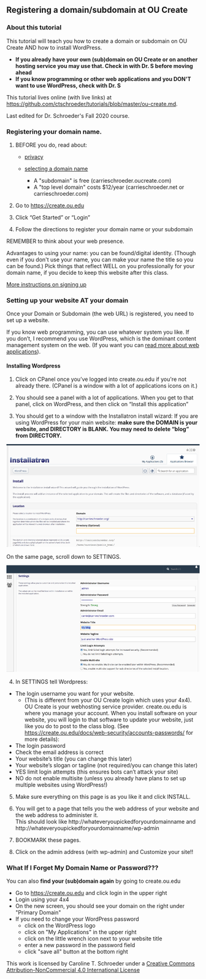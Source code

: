 ## Registering a domain/subdomain at OU Create ##

### About this tutorial ###

This tutorial will teach you how to create a domain or subdomain on OU Create AND how to install WordPress. 
- **If you already have your own (sub)domain on OU Create or on another hosting service you may use that. Check in with Dr. S before moving ahead**
- **If you know programming or other web applications and you DON'T want to use WordPress, check with Dr. S**

This tutorial lives online (with live links) at https://github.com/ctschroeder/tutorials/blob/master/ou-create.md.

Last edited for Dr. Schroeder's Fall 2020 course.

### Registering your domain name. ###

1. BEFORE you do, read about:

   - [privacy](https://create.ou.edu/docs/web-security/privacy-and-create-ou/)

   - [selecting a domain name](https://create.ou.edu/docs/getting-started/choosing-a-domain-name/)

      - A "subdomain" is free (carrieschroeder.oucreate.com)
      - A "top level domain" costs $12/year (carrieschroeder.net or carrieschroeder.com)

2. Go to https://create.ou.edu

3. Click “Get Started” or “Login” 

4. Follow the directions to register your domain name or your subdomain  

REMEMBER to think about your web presence.  

Advantages to using your name: you can be found/digital identity.  (Though even if you don't use your name, you can make your name the title so you can be found.)
Pick things that reflect WELL on you professionally for your domain name, if you decide to keep this website after this class.

[More instructions on signing up](https://create.ou.edu/docs/getting-started/signing-up/)

### Setting up your website AT your domain ###

Once your Domain or Subdomain (the web URL) is registered, you need to set up a website.  

If you know web programming, you can use whatever system you like.  If you don’t, I recommend you use WordPress, which is the dominant content management system on the web.  (If you want you can [read more about web applications](https://create.ou.edu/docs/web-apps/what-exactly-is-a-web-application/)). 

#### Installing Wordpress ####

1.	Click on CPanel once you’ve logged into create.ou.edu if you're not already there. (CPanel is a window with a lot of applications icons on it.)

2.	You should see a panel with a lot of applications.  When you get to that panel, click on WordPress, and then click on “Install this application” 

3.	You should get to a window with the Installatron install wizard:
If you are using WordPress for your main website:  **make sure the DOMAIN is your website, and DIRECTORY is BLANK. You may need to delete “blog” from DIRECTORY.**
 
![Installatron](https://github.com/ctschroeder/tutorials/blob/master/images/installatron.png)
 
On the same page, scroll down to SETTINGS.   

![Installatron Settings](https://github.com/ctschroeder/tutorials/blob/master/images/installatron-settings.png)

4. In SETTINGS tell Wordpress:
  - The login username you want for your website.  
      - (This is different from your OU Create login which uses your 4x4).  OU Create is your webhosting service provider.  create.ou.edu is where you manage your account.  When you install software on your website, you will login to that software to update your website, just like you do to post to the class blog. (See https://create.ou.edu/docs/web-security/accounts-passwords/ for more details):
  - The login password
  - Check the email address is correct
  - Your website’s title (you can change this later)
  - Your website’s slogan or tagline  (not required/you can change this later)
  - YES limit login attempts (this ensures bots can’t attack your site)
  - NO do not enable multisite (unless you already have plans to set up multiple websites using WordPress!)

5. Make sure everything on this page is as you like it and click INSTALL.

6. You will get to a page that tells you the web address of your website and the web address to administer it.  
This should look like http://whateveryoupickedforyourdomainname and http://whateveryoupickedforyourdomainname/wp-admin 

7. BOOKMARK these pages. 

8. Click on the admin address (with wp-admin) and Customize your site!!  

### What If I Forget My Domain Name or Password??? ###

You can also **find your (sub)domain again** by going to create.ou.edu

   - Go to https://create.ou.edu and click login in the upper right
   - Login using your 4x4
   - On the new screen, you should see your domain on the right under "Primary Domain"
   - If you need to change your WordPress password
     - click on the WordPress logo
     - click on "My Applications" in the upper right
     - click on the little wrench icon next to your website title
     - enter a new password in the password field
     - click "save all" button at the bottom right


This work is licensed by Caroline T. Schroeder under a [Creative Commons Attribution-NonCommercial 4.0 International License](https://creativecommons.org/licenses/by-nc/4.0/)
